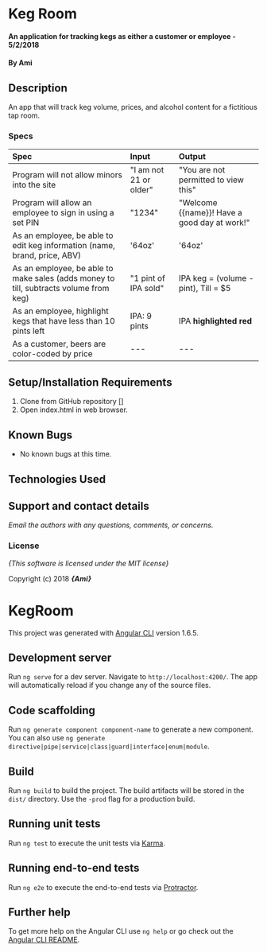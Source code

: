 
# Keg Room

#### An application for tracking kegs as either a customer or employee - 5/2/2018

#### By **Ami**

## Description
An app that will track keg volume, prices, and alcohol content for a fictitious tap room.


### Specs
| Spec | Input | Output |
| :-------------     | :------------- | :------------- |
| Program will not allow minors into the site | "I am not 21 or older" | "You are not permitted to view this" |
| Program will allow an employee to sign in using a set PIN | "1234" | "Welcome {{name}}! Have a good day at work!" |
| As an employee, be able to edit keg information (name, brand, price, ABV) | '64oz' | '64oz' |
| As an employee, be able to make sales (adds money to till, subtracts volume from keg) | "1 pint of IPA sold" | IPA keg = (volume - pint), Till = $5 |
| As an employee, highlight kegs that have less than 10 pints left | IPA: 9 pints | IPA **highlighted red** |
| As a customer, beers are color-coded by price | --- | --- |






## Setup/Installation Requirements

1. Clone from GitHub repository []
2. Open index.html in web browser.

## Known Bugs
* No known bugs at this time.

## Technologies Used

## Support and contact details

_Email the authors with any questions, comments, or concerns._

### License

*{This software is licensed under the MIT license}*

Copyright (c) 2018 **_{Ami}_**
# KegRoom

This project was generated with [Angular CLI](https://github.com/angular/angular-cli) version 1.6.5.

## Development server

Run `ng serve` for a dev server. Navigate to `http://localhost:4200/`. The app will automatically reload if you change any of the source files.

## Code scaffolding

Run `ng generate component component-name` to generate a new component. You can also use `ng generate directive|pipe|service|class|guard|interface|enum|module`.

## Build

Run `ng build` to build the project. The build artifacts will be stored in the `dist/` directory. Use the `-prod` flag for a production build.

## Running unit tests

Run `ng test` to execute the unit tests via [Karma](https://karma-runner.github.io).

## Running end-to-end tests

Run `ng e2e` to execute the end-to-end tests via [Protractor](http://www.protractortest.org/).

## Further help

To get more help on the Angular CLI use `ng help` or go check out the [Angular CLI README](https://github.com/angular/angular-cli/blob/master/README.md).
